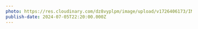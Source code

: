 ```yaml
---
photo: https://res.cloudinary.com/dz8vyplpm/image/upload/v1726406173/IMG_0163_ozn6nz.jpg
publish-date: 2024-07-05T22:20:00.000Z
---
```

